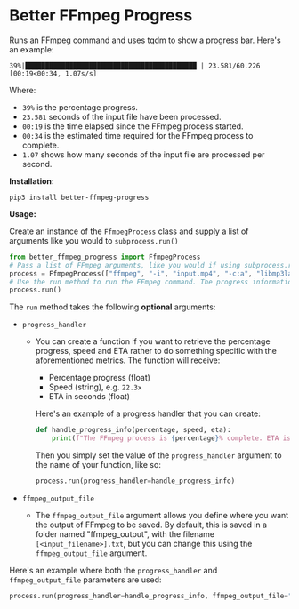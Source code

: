 # Better FFmpeg Progress

Runs an FFmpeg command and uses tqdm to show a progress bar. Here's an example:

```
39%|███████████████████████████████████████████ | 23.581/60.226 [00:19<00:34, 1.07s/s]
```

Where:

- `39%` is the percentage progress.
- `23.581` seconds of the input file have been processed.
- `00:19` is the time elapsed since the FFmpeg process started.
- `00:34` is the estimated time required for the FFmpeg process to complete.
- `1.07` shows how many seconds of the input file are processed per second.

**Installation:**

`pip3 install better-ffmpeg-progress`

**Usage:**

Create an instance of the `FfmpegProcess` class and supply a list of arguments like you would to `subprocess.run()`

```py
from better_ffmpeg_progress import FfmpegProcess
# Pass a list of FFmpeg arguments, like you would if using subprocess.run()
process = FfmpegProcess(["ffmpeg", "-i", "input.mp4", "-c:a", "libmp3lame", "output.mp3"])
# Use the run method to run the FFmpeg command. The progress information will be printed in the terminal.
process.run()
```

The `run` method takes the following **optional** arguments:

- `progress_handler`

  - You can create a function if you want to retrieve the percentage progress, speed and ETA rather to do something specific with the aforementioned metrics.
    The function will receive:

    - Percentage progress (float)
    - Speed (string), e.g. `22.3x`
    - ETA in seconds (float)

    Here's an example of a progress handler that you can create:

    ```py
    def handle_progress_info(percentage, speed, eta):
        print(f"The FFmpeg process is {percentage}% complete. ETA is {eta} seconds based on the current speed ({speed}).)
    ```

    Then you simply set the value of the `progress_handler` argument to the name of your function, like so:

    ```py
    process.run(progress_handler=handle_progress_info)
    ```

- `ffmpeg_output_file`

  - The `ffmpeg_output_file` argument allows you define where you want the output of FFmpeg to be saved. By default, this is saved in a folder named "ffmpeg_output", with the filename `[<input_filename>].txt`, but you can change this using the `ffmpeg_output_file` argument.

Here's an example where both the `progress_handler` and `ffmpeg_output_file` parameters are used:

```py
process.run(progress_handler=handle_progress_info, ffmpeg_output_file="ffmpeg_log.txt")
```
